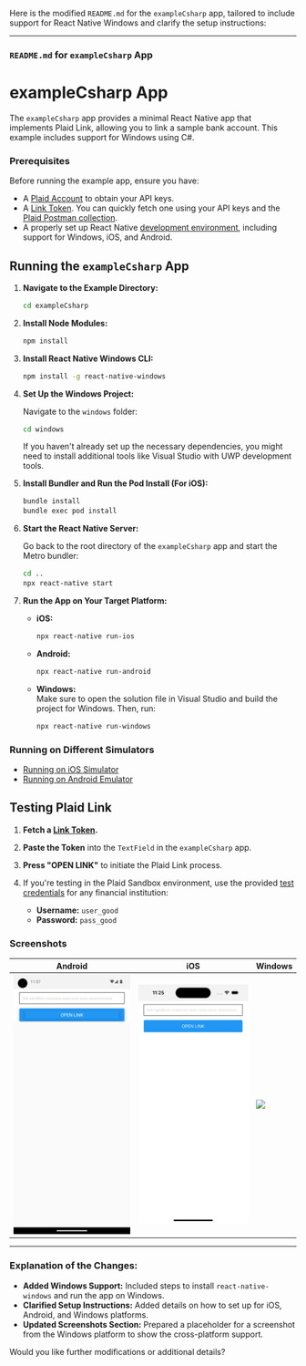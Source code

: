 Here is the modified `README.md` for the `exampleCsharp` app, tailored to include support for React Native Windows and clarify the setup instructions:

---

### `README.md` for `exampleCsharp` App

# exampleCsharp App

The `exampleCsharp` app provides a minimal React Native app that implements Plaid Link, allowing you to link a sample bank account. This example includes support for Windows using C#.

### Prerequisites

Before running the example app, ensure you have:

- A [Plaid Account](https://dashboard.plaid.com/signup) to obtain your API keys.
- A [Link Token](https://plaid.com/docs/api/tokens/#linktokencreate). You can quickly fetch one using your API keys and the [Plaid Postman collection](https://github.com/plaid/plaid-postman).
- A properly set up React Native [development environment](https://reactnative.dev/docs/environment-setup), including support for Windows, iOS, and Android.

## Running the `exampleCsharp` App

1. **Navigate to the Example Directory:**

   ```sh
   cd exampleCsharp
   ```

2. **Install Node Modules:**

   ```sh
   npm install
   ```

3. **Install React Native Windows CLI:**

   ```sh
   npm install -g react-native-windows
   ```

4. **Set Up the Windows Project:**

   Navigate to the `windows` folder:

   ```sh
   cd windows
   ```

   If you haven't already set up the necessary dependencies, you might need to install additional tools like Visual Studio with UWP development tools.

5. **Install Bundler and Run the Pod Install (For iOS):**

   ```sh
   bundle install
   bundle exec pod install
   ```

6. **Start the React Native Server:**

   Go back to the root directory of the `exampleCsharp` app and start the Metro bundler:

   ```sh
   cd ..
   npx react-native start
   ```

7. **Run the App on Your Target Platform:**

   - **iOS:**  
     ```sh
     npx react-native run-ios
     ```

   - **Android:**  
     ```sh
     npx react-native run-android
     ```

   - **Windows:**  
     Make sure to open the solution file in Visual Studio and build the project for Windows. Then, run:
     ```sh
     npx react-native run-windows
     ```

### Running on Different Simulators

- [Running on iOS Simulator](https://reactnative.dev/docs/running-on-simulator-ios)
- [Running on Android Emulator](https://stackoverflow.com/a/63994477/7245977)

## Testing Plaid Link

1. **Fetch a [Link Token](https://plaid.com/docs/api/tokens/#linktokencreate).**
2. **Paste the Token** into the `TextField` in the `exampleCsharp` app.
3. **Press "OPEN LINK"** to initiate the Plaid Link process.
4. If you're testing in the Plaid Sandbox environment, use the provided [test credentials](https://plaid.com/docs/sandbox/test-credentials/) for any financial institution:

   - **Username:** `user_good`  
   - **Password:** `pass_good`

### Screenshots

| Android                                             | iOS                                             | Windows                                             |
| --------------------------------------------------- | ----------------------------------------------- | --------------------------------------------------- |
| <img src=./images/android_screenshot.png width=300> | <img src=./images/ios_screenshot.png width=300> | <img src=./images/windows_screenshot.png width=300> |

---

### Explanation of the Changes:

- **Added Windows Support:** Included steps to install `react-native-windows` and run the app on Windows.
- **Clarified Setup Instructions:** Added details on how to set up for iOS, Android, and Windows platforms.
- **Updated Screenshots Section:** Prepared a placeholder for a screenshot from the Windows platform to show the cross-platform support.

Would you like further modifications or additional details?